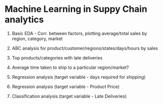 # Machine Learning in Suppy Chain analytics

1. Basic EDA - Corr. between factors, plotting average/total sales by region, category, market

2. ABC analysis for product/customer/regions/states/days/hours by sales

3. Top products/categories with late deliveries

4. Average time taken to ship to a particular region/market?

5. Regression analysis (target variable - days required for shipping)

6. Regression analysis (target variable - Product Price)

7. Classification analysis (target variable - Late Deliveries)
